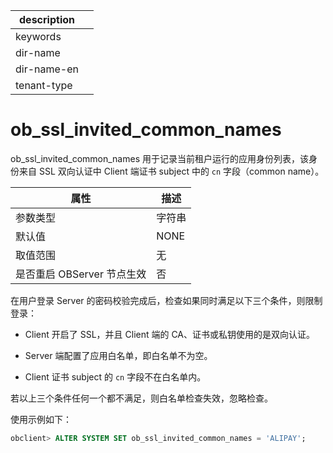 |description||
|---|---|
|keywords||
|dir-name||
|dir-name-en||
|tenant-type||

# ob_ssl_invited_common_names 

ob_ssl_invited_common_names 用于记录当前租户运行的应用身份列表，该身份来自 SSL 双向认证中 Client 端证书 subject 中的 `cn` 字段（common name）。


|        属性        |  描述  |
|------------------|------|
| 参数类型             | 字符串  |
| 默认值              | NONE |
| 取值范围             | 无    |
| 是否重启 OBServer 节点生效 | 否    |



在用户登录 Server 的密码校验完成后，检查如果同时满足以下三个条件，则限制登录：

* Client 开启了 SSL，并且 Client 端的 CA、证书或私钥使用的是双向认证。

  

* Server 端配置了应用白名单，即白名单不为空。

  

* Client 证书 subject 的 `cn` 字段不在白名单内。

  




若以上三个条件任何一个都不满足，则白名单检查失效，忽略检查。

使用示例如下：

```sql
obclient> ALTER SYSTEM SET ob_ssl_invited_common_names = 'ALIPAY';
```


